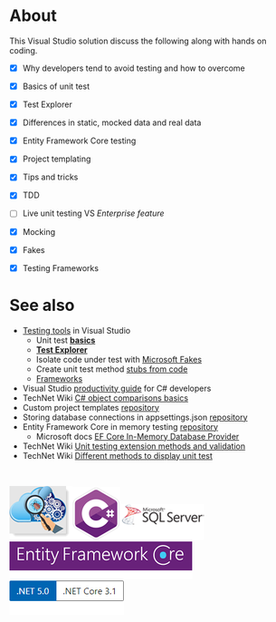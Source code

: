 # About

This Visual Studio solution discuss the following along with hands on coding.

- [x] Why developers tend to avoid testing and how to overcome
- [x] Basics of unit test
- [x] Test Explorer
- [x] Differences in static, mocked data and real data
- [x] Entity Framework Core testing
- [x] Project templating
- [x] Tips and tricks
- [x] TDD
- [ ] Live unit testing VS *Enterprise feature*
- [x] Mocking
- [x] Fakes
- [x] Testing Frameworks


# See also

- [Testing tools](https://docs.microsoft.com/en-us/visualstudio/test/?view=vs-2019) in Visual Studio
  - Unit test **[basics](https://docs.microsoft.com/en-us/visualstudio/test/unit-test-basics?view=vs-2019)**
  - **[Test Explorer](https://docs.microsoft.com/en-us/visualstudio/test/run-unit-tests-with-test-explorer?view=vs-2019)**
  - Isolate code under test with [Microsoft Fakes](https://docs.microsoft.com/en-us/visualstudio/test/isolating-code-under-test-with-microsoft-fakes?view=vs-2019)
  - Create unit test method [stubs from code](https://docs.microsoft.com/en-us/visualstudio/test/create-unit-tests-menu?view=vs-2019)
  - [Frameworks](https://docs.microsoft.com/en-us/visualstudio/test/install-third-party-unit-test-frameworks?view=vs-2019)
- Visual Studio [productivity guide](https://docs.microsoft.com/en-us/visualstudio/ide/csharp-developer-productivity?view=vs-2019) for C# developers
- TechNet Wiki [C# object comparisons basics](https://social.technet.microsoft.com/wiki/contents/articles/53309.c-object-comparisons-basics.aspx)
- Custom project templates [repository](https://github.com/karenpayneoregon/vs2019-custom-project-templates)
- Storing database connections in appsettings.json [repository](https://github.com/karenpayneoregon/configuration-helpers)
- Entity Framework Core in memory testing [repository](https://github.com/karenpayneoregon/EntityFrameworkCoreInMemoryTesting)
  - Microsoft docs [EF Core In-Memory Database Provider](https://docs.microsoft.com/en-us/ef/core/providers/in-memory/?tabs=dotnet-core-cli)
- TechNet Wiki [Unit testing extension methods and validation](https://social.technet.microsoft.com/wiki/contents/articles/51706.c-unit-testing-extension-methods-and-validation.aspx)
- TechNet Wiki [Different methods to display unit test](https://social.technet.microsoft.com/wiki/contents/articles/51303.visual-studio-different-methods-to-display-unit-test.aspx)

</br>

![Unit Testing](assets/unitTesting.png)![Csharp Small](assets/csharpSmall.png)![Sql Server1](assets/sql-server1.png) ![Efcore](assets/efcore.png) ![Versions](assets/Versions.png)
